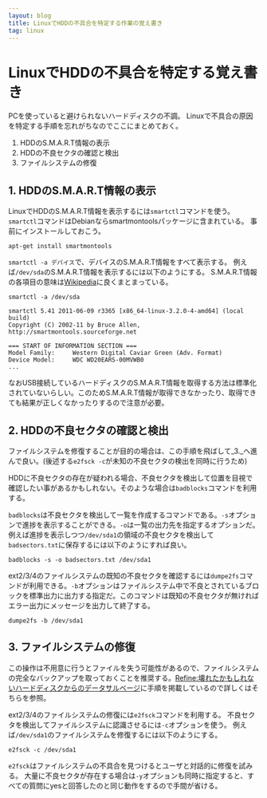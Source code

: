 ```yaml
---
layout: blog
title: LinuxでHDDの不具合を特定する作業の覚え書き
tag: linux
---
```


# LinuxでHDDの不具合を特定する覚え書き

PCを使っていると避けられないハードディスクの不調。
Linuxで不具合の原因を特定する手順を忘れがちなのでここにまとめておく。

1. HDDのS.M.A.R.T情報の表示
2. HDDの不良セクタの確認と検出
3. ファイルシステムの修復

## 1. HDDのS.M.A.R.T情報の表示

LinuxでHDDのS.M.A.R.T情報を表示するには`smartctl`コマンドを使う。
`smartctl`コマンドはDebianならsmartmontoolsパッケージに含まれている。
事前にインストールしておこう。

~~~~
apt-get install smartmontools
~~~~

`smartctl -a デバイス`で、デバイスのS.M.A.R.T情報をすべて表示する。
例えば`/dev/sda`のS.M.A.R.T情報を表示するには以下のようにする。
S.M.A.R.T情報の各項目の意味は[Wikipedia](http://ja.wikipedia.org/wiki/Self-Monitoring,_Analysis_and_Reporting_Technology)に良くまとまっている。

~~~~
smartctl -a /dev/sda
~~~~

~~~~
smartctl 5.41 2011-06-09 r3365 [x86_64-linux-3.2.0-4-amd64] (local build)
Copyright (C) 2002-11 by Bruce Allen, http://smartmontools.sourceforge.net

=== START OF INFORMATION SECTION ===
Model Family:     Western Digital Caviar Green (Adv. Format)
Device Model:     WDC WD20EARS-00MVWB0
...
~~~~

なおUSB接続しているハードディスクのS.M.A.R.T情報を取得する方法は標準化されていないらしい。このためS.M.A.R.T情報が取得できなかったり、取得できても結果が正しくなかったりするので注意が必要。

## 2. HDDの不良セクタの確認と検出

ファイルシステムを修復することが目的の場合は、この手順を飛ばして_3._へ進んで良い。(後述する`e2fsck -c`が未知の不良セクタの検出を同時に行うため)

HDDに不良セクタの存在が疑われる場合、不良セクタを検出して位置を目視で確認したい事があるかもしれない。そのような場合は`badblocks`コマンドを利用する。

`badblocks`は不良セクタを検出して一覧を作成するコマンドである。`-s`オプションで進捗を表示することができる。`-o`は一覧の出力先を指定するオプションだ。例えば進捗を表示しつつ`/dev/sda1`の領域の不良セクタを検出して`badsectors.txt`に保存するには以下のようにすれば良い。

~~~~
badblocks -s -o badsectors.txt /dev/sda1
~~~~

ext2/3/4のファイルシステムの既知の不良セクタを確認するには`dumpe2fs`コマンドが利用できる。`-b`オプションはファイルシステム中で不良とされているブロックを標準出力に出力する指定だ。このコマンドは既知の不良セクタが無ければエラー出力にメッセージを出力して終了する。

~~~~
dumpe2fs -b /dev/sda1
~~~~

## 3. ファイルシステムの修復

この操作は不用意に行うとファイルを失う可能性があるので、ファイルシステムの完全なバックアップを取っておくことを推奨する。[Refine:壊れたかもしれないハードディスクからのデータサルベージ](http://www.xmisao.com/2013/12/02/hdd-salvage-by-dd.html)に手順を掲載しているので詳しくはそちらを参照。

ext2/3/4のファイルシステムの修復には`e2fsck`コマンドを利用する。
不良セクタを検出してファイルシステムに認識させるには`-c`オプションを使う。
例えば`/dev/sda1`のファイルシステムを修復するには以下のようにする。

~~~~
e2fsck -c /dev/sda1
~~~~

`e2fsck`はファイルシステムの不具合を見つけるとユーザと対話的に修復を試みる。
大量に不良セクタが存在する場合は`-y`オプションも同時に指定すると、すべての質問にyesと回答したのと同じ動作をするので手間が省ける。
